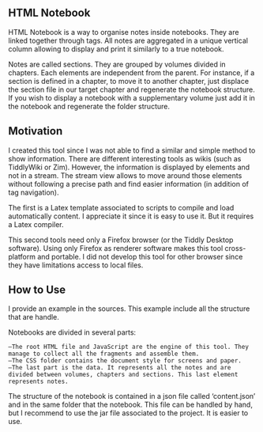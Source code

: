 ## HTML Notebook

HTML Notebook is a way to organise notes inside notebooks. They are linked together through tags. All notes are aggregated in a unique vertical column allowing to display and print it similarly to a true notebook.

Notes are called sections. They are grouped by volumes divided in chapters. Each elements are independent from the parent. For instance, if a section is defined in a chapter, to move it to another chapter, just displace the section file in our target chapter and regenerate the notebook structure. If you wish to display a notebook with a supplementary volume just add it in the notebook and regenerate the folder structure.

## Motivation

I created this tool since I was not able to find a similar and simple method to show information. There are different interesting tools as wikis (such as TiddlyWiki or Zim). However, the information is displayed by elements and not in a stream. The stream view allows to move around those elements without following a precise path and find easier information (in addition of tag navigation).

The first is a Latex template associated to scripts to compile and load automatically content. I appreciate it since it is easy to use it. But it requires a Latex compiler.

This second tools need only a Firefox browser (or the Tiddly Desktop software). Using only Firefox as renderer software makes this tool cross-platform and portable. I did not develop this tool for other browser since they have limitations access to local files.

## How to Use
I provide an example in the sources. This example include all the structure that are handle.

Notebooks are divided in several parts:

    —The root HTML file and JavaScript are the engine of this tool. They manage to collect all the fragments and assemble them.
    —The CSS folder contains the document style for screens and paper.
    —The last part is the data. It represents all the notes and are divided between volumes, chapters and sections. This last element represents notes.

The structure of the notebook is contained in a json file called ‘content.json’ and in the same folder that the notebook. This file can be handled by hand, but I recommend to use the jar file associated to the project. It is easier to use.
